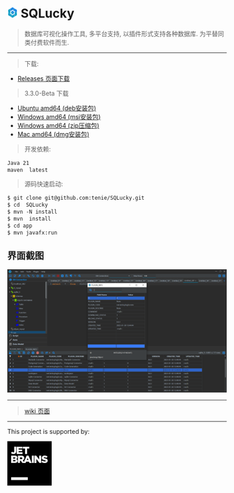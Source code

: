 
# <img src="https://github.com/tenie/SQLucky/blob/0a5b2709f6a65774458ccee2aa4d81d8b7006a84/app/src/main/resources/icon/24.png" >   SQLucky

> 数据库可视化操作工具, 多平台支持, 以插件形式支持各种数据库.
为平替同类付费软件而生.

---

> 下载:
   
-    [Releases 页面下载](https://github.com/tenie/SQLucky/releases/)
>  3.3.0-Beta 下载
-    [Ubuntu amd64 (deb安装包)](https://github.com/tenie/SQLucky/releases/download/3.3.0-Beta/sqlucky_ubuntu-x64.deb)
-    [Windows amd64 (msi安装包)](https://github.com/tenie/SQLucky/releases/download/3.3.0-Beta/SQLucky-windows-x64.msi)
-    [Windows amd64 (zip压缩包)](https://github.com/tenie/SQLucky/releases/download/3.3.0-Beta/SQLucky-windows-x64.zip)
-    [Mac amd64 (dmg安装包)](https://github.com/tenie/SQLucky/releases/download/3.3.0-Beta/SQLucky-mac-x64.dmg)

> 开发依赖:

    Java 21
    maven  latest
    
> 源码快速启动:
   
     
    $ git clone git@github.com:tenie/SQLucky.git
    $ cd  SQLucky
    $ mvn -N install
    $ mvn  install
    $ cd app
    $ mvn javafx:run



## 界面截图 ## 
<img src="https://github.com/tenie/SQLucky/blob/main/demo.png" width="800px"> 

---

> [wiki 页面](https://github.com/tenie/SQLucky/wiki)

---
This project is supported by:

[<img src="https://github.com/tenie/SQLucky/blob/5af1c1e2b48fb012ff4f14508be0089ddefb65cc/app/src/main/resources/icon/jetbrains.svg">](https://www.jetbrains.com/)


